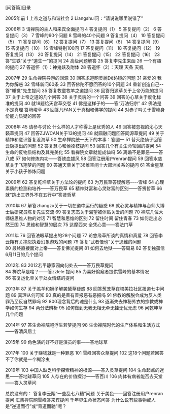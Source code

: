 [问答篇]目录


2005年前
1 上帝之道与和谐社会
2 Liangshui问：“请说说哪里说错了”


2006年
3 请禅院的主人和来宾全面提问
4 答复提问（1）
5 答复提问（2） 
6 答复提问（3） 
7 雪峰的60个问题 
8 雪峰的40个问题 
9 答复提问（4）
10 答复提问（5）
11 答复提问（6）
12 答复提问（7）
13 答复提问（8）
14 答复提问（9）
15 答复提问（10） 
16 雪峰特别100问
17 答复提问（11）
18 答复提问（12） 
19 答复提问（13）
20 答复提问（14）
21 答复提问（15）
22 答复提问（16）
23 答“生铁”关于“道生一”的提问 
24 高级问题解答
25 答复李先生来函 
26 一个有趣的提问
27 答道怀（1）：神鬼妖及附体 
28 答道怀（2）：天理 天条 天机 


2007年
29 生命禅院导游的渊源 
30 回答求道网羙麗Dê鈊镜的问题 
31 亲爱的 我为你解惑
32 雪峰新问60条 
33 回答佛陀不愿回答的10个问题 
34 重新创造自己--答"睡觉"先生提问
35 答复牧童牧羊之道提问 
36 回答归源草关于上帝万能的提问 
37 关于上帝之道的几个问答
38 关于灵魂的一个问答
39 回答沁心草关于度化标准的提问
40 就18题给天宫草交卷
41 佛是这样子的——答“万法归宗”
42 佛法是不是真理 答峭峻草
43 回答凡FAN关于真相和佛学的提问 
44 对赤子吟关于雪峰身份能力质疑的回答 


2008年
45 请参与讨论 什么样的人才称得上是优秀的人
46 回答被忽视的沁心天籁草提问 
47 回答ZJWCAN关于13的提问
48 就圆融问题回答同源草提问
49 关于精神和意识答复沧海草 
50 生命禅院统一天下的本事：答圆一
51 替灭绝仙子回答云隐提出的问题
52 答复慧心和侯拴枝提问 
53 回答几个有关生命轮回的提问 
54 生命的反物质结构及其完美化 
55 看禅院文章就能成仙吗
56 离婚不是罪恶——答八戒
57 如何修炼内功——答铁血雄风 
58 回答注册用户renran提问
59 回答水慈草关于飞翔梦的问题
60 答通天草关于36维空间十大部洲关系的提问
61 答金星草关于小孩子修炼问题


2009年
62 答复乾坤草关于方法论的提问
63 为万民草答疑解惑----雪峰
64 心理素质的检测和培养——答万民草
65 精神财富和心灵财富的区别——答贤哲草
66 就“跳出三界外不在五行中”答贤哲草


2010年
67 解答zhangzx关于一切在道中运行的疑惑
68 就心灵与精神与台师大博士后研究员陈复先生交流
69 答复志杰关于渴望被体贴关爱的问题
70 禅院几位大师级思维人物的对话
71 智慧和思维的区别
72 留住时间 留住青春
73 如何走出必然王国
74 思维和智慧的层次
75 达摩西来 全凭心意——答法门草


2011年
76 回答法眼草提出的28个问题
77 论悠缘草所谈的真情和真爱
78 回答李云翔有关抱怨执着幻象游戏的问题
79 答复“武者悟也”关于思维的问题  
80 最终直接面对上帝——答复佛光提问
81 如何去地狱——答周易
82 答复独孤信6月11日的几个提问


2012年
83 2012若平静家园向何处去——答万民草提问  
84 禅院草是啥？——答zzlele 提问
85 为喜好偷窥者提供雪峰的基本情况  
86 答复运化草关于处女情结的提问


2013年
87 关于羔羊和狮子解袭黛草疑惑
88 回答葱茏草在塔美拉社区报道七中问题
89 真理从何可知
90 真的是善有善报恶有恶报吗
91 佛教的解脱会成为反人类罪乃至反自然罪吗
92 800理念背后的魂是什么
93 逐渐失去神秘外衣的宗教或神学如何生存
94 两分法辨析
95 如何做到无我无相无牵无挂无忧无虑
96 问乾坤草几个问题


2014年
97 答生命禅院吧浮生若梦提问
98 生命禅院时代的生产体系和生活方式——答清风居士

2015年
99 角色演的好不好是演员的事——答地球草


2017年
100 关于赚钱就是一种罪恶 
101 雪峰回答众草提问
102 这18个问题若回答不了你就是一个糊涂虫

2019年
103 中国人缺乏科学探索精神的根源——答入灵草提问
104 生命起点的迷思——答地球草问
105 人存在的价值探讨——答百川
106 肉体有病者能否去天堂——答入灵草问

总院没有的：
答复李云翔“一些乱七八糟”问题
关于美色——回答注册用户renran提问
汇集禅院网雪峰答来宾提问
千年界生命状态问答
为什么说有些事物或人是“逆道而行”或“背道而驰”呢？



